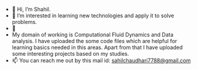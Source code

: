 - 👋 Hi, I’m Shahil.
- 👀 I’m interested in learning new technologies and apply it to solve problems. 
- 🌱 
- My domain of working is Computational Fluid Dynamics and Data analysis. I have uploaded the some code files which are helpful for learning basics needed in this areas. Apart from that I have uploaded some interesting projects based on my studies.
- 📫 You can reach me out by this mail id: sahilchaudhari7788@gmail.com
